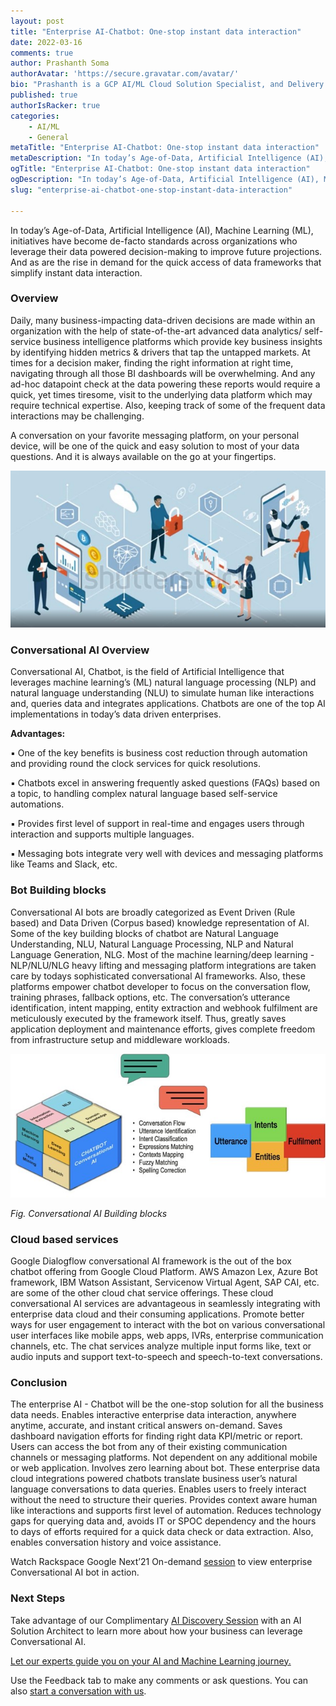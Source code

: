 ```yaml
---
layout: post
title: "Enterprise AI-Chatbot: One-stop instant data interaction"
date: 2022-03-16
comments: true
author: Prashanth Soma
authorAvatar: 'https://secure.gravatar.com/avatar/'
bio: "Prashanth is a GCP AI/ML Cloud Solution Specialist, and Delivery Architect of Professional Services at Rackspace. He is passionate about data, artificial intelligence, and machine learning. He loves promoting GCP AI/ML services through webinars and events and sharing his knowledge."
published: true
authorIsRacker: true
categories:
    - AI/ML
    - General
metaTitle: "Enterprise AI-Chatbot: One-stop instant data interaction"
metaDescription: "In today’s Age-of-Data, Artificial Intelligence (AI), Machine Learning (ML), initiatives have become de-facto standards across organizations who leverage their data powered decision-making to improve future projections. And as are the rise in demand for the quick access of data frameworks that simplify instant data interaction."
ogTitle: "Enterprise AI-Chatbot: One-stop instant data interaction"
ogDescription: "In today’s Age-of-Data, Artificial Intelligence (AI), Machine Learning (ML), initiatives have become de-facto standards across organizations who leverage their data powered decision-making to improve future projections. And as are the rise in demand for the quick access of data frameworks that simplify instant data interaction."
slug: "enterprise-ai-chatbot-one-stop-instant-data-interaction"

---
```


In today’s Age-of-Data, Artificial Intelligence (AI), Machine Learning (ML), initiatives have become de-facto standards across organizations who leverage their data powered decision-making to improve future projections. And as are the rise in demand for the quick access of data frameworks that simplify instant data interaction. 

<!--more-->

### Overview
Daily, many business-impacting data-driven decisions are made within an organization with the help of state-of-the-art advanced data analytics/ self-service business intelligence platforms which provide key business insights by identifying hidden metrics & drivers that tap the untapped markets. At times for a decision maker, finding the right information at right time, navigating through all those BI dashboards will be overwhelming. And any ad-hoc datapoint check at the data powering these reports would require a quick, yet times tiresome, visit to the underlying data platform which may require technical expertise. Also, keeping track of some of the frequent data interactions may be challenging.


A conversation on your favorite messaging platform, on your personal device, will be one of the quick and easy solution to most of your data questions. And it is always available on the go at your fingertips.

<img src=Picture8.png title= "" alt="">

### Conversational AI Overview

Conversational AI, Chatbot, is the field of Artificial Intelligence that leverages machine learning’s (ML) natural language processing (NLP) and natural language understanding (NLU) to simulate human like interactions and, queries data and integrates applications. Chatbots are one of the top AI implementations in today’s data driven enterprises.
 
**Advantages:**

▪	One of the key benefits is business cost reduction through automation and providing round the clock services for quick resolutions.

▪	Chatbots excel in answering frequently asked questions (FAQs) based on a topic, to handling complex natural language based self-service automations.

▪	Provides first level of support in real-time and engages users through interaction and supports multiple languages.

▪	Messaging bots integrate very well with devices and messaging platforms like Teams and Slack, etc.


### Bot Building blocks

Conversational AI bots are broadly categorized as Event Driven (Rule based) and Data Driven (Corpus based) knowledge representation of AI. Some of the key building blocks of chatbot are Natural Language Understanding, NLU, Natural Language Processing, NLP and Natural Language Generation, NLG. Most of the machine learning/deep learning - NLP/NLU/NLG heavy lifting and messaging platform integrations are taken care by todays sophisticated conversational AI frameworks. Also, these platforms empower chatbot developer to focus on the conversation flow, training phrases, fallback options, etc. The conversation’s utterance identification, intent mapping, entity extraction and webhook fulfilment are meticulously executed by the framework itself. Thus, greatly saves application deployment and maintenance efforts, gives complete freedom from infrastructure setup and middleware workloads.

<img src=Picture9.png title= "" alt="">

_Fig. Conversational AI Building blocks_


### Cloud based services

Google Dialogflow conversational AI framework is the out of the box chatbot offering from Google Cloud Platform. AWS Amazon Lex, Azure Bot framework, IBM Watson Assistant, Servicenow Virtual Agent, SAP CAI, etc. are some of the other cloud chat service offerings. These cloud conversational AI services are advantageous in seamlessly integrating with enterprise data cloud and their consuming applications. Promote better ways for user engagement to interact with the bot on various conversational user interfaces like mobile apps, web apps, IVRs, enterprise communication channels, etc. The chat services analyze multiple input forms like, text or audio inputs and support text-to-speech and speech-to-text conversations.

### Conclusion
The enterprise AI - Chatbot will be the one-stop solution for all the business data needs. Enables interactive enterprise data interaction, anywhere anytime, accurate, and instant critical answers on-demand. Saves dashboard navigation efforts for finding right data KPI/metric or report. Users can access the bot from any of their existing communication channels or messaging platforms. Not dependent on any additional mobile or web application. Involves zero learning about bot. These enterprise data cloud integrations powered chatbots translate business user’s natural language conversations to data queries. Enables users to freely interact without the need to structure their queries. Provides context aware human like interactions and supports first level of automation. Reduces technology gaps for querying data and, avoids IT or SPOC dependency and the hours to days of efforts required for a quick data check or data extraction. Also, enables conversation history and voice assistance. 

Watch Rackspace Google Next’21 On-demand [session](https://www.youtube.com/watch?v=SPnDPvF8ApY) to view enterprise Conversational AI bot in action.

### Next Steps

Take advantage of our Complimentary [AI Discovery Session](https://www.rackspace.com/lp/ai-ml-consultation) with an AI Solution Architect to learn more about how your business can leverage Conversational AI.


<a class="cta red" id="cta" href="https://www.rackspace.com/data/ai-machine-learning">Let our experts guide you on your AI and Machine Learning journey.</a>

Use the Feedback tab to make any comments or ask questions. You can also
[start a conversation with us](https://www.rackspace.com/contact).
